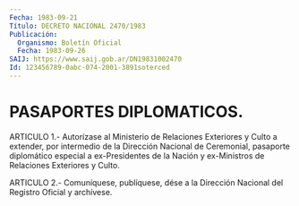 ```yaml
---
Fecha: 1983-09-21
Título: DECRETO NACIONAL 2470/1983
Publicación:
  Organismo: Boletín Oficial
  Fecha: 1983-09-26
SAIJ: https://www.saij.gob.ar/DN19831002470
Id: 123456789-0abc-074-2001-3891soterced
---
```

# PASAPORTES DIPLOMATICOS.

<a id="1"></a>
ARTICULO  1.-  Autorízase  al Ministerio de Relaciones Exteriores y Culto  a  extender, por intermedio  de  la  Dirección  Nacional  de Ceremonial,  pasaporte  diplomático especial a ex-Presidentes de la Nación y ex-Ministros de Relaciones Exteriores y Culto.

<a id="2"></a>
ARTICULO  2.- Comuníquese, publíquese, dése a la Dirección Nacional del Registro Oficial y archívese.
